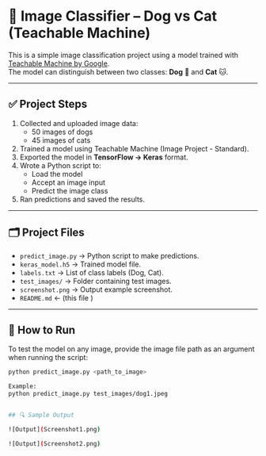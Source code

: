 
# 🧠 Image Classifier – Dog vs Cat (Teachable Machine)

This is a simple image classification project using a model trained with [Teachable Machine by Google](https://teachablemachine.withgoogle.com/).  
The model can distinguish between two classes: **Dog** 🐶 and **Cat** 🐱.

---

## ✅ Project Steps

1. Collected and uploaded image data:
   - 50 images of dogs
   - 45 images of cats
2. Trained a model using Teachable Machine (Image Project - Standard).
3. Exported the model in **TensorFlow → Keras** format.
4. Wrote a Python script to:
   - Load the model
   - Accept an image input
   - Predict the image class
5. Ran predictions and saved the results.

---

## 🗂️ Project Files

- `predict_image.py` → Python script to make predictions.
- `keras_model.h5` → Trained model file.
- `labels.txt` → List of class labels (Dog, Cat).
- `test_images/` → Folder containing test images.
- `screenshot.png` → Output example screenshot.
- `README.md` ← (this file )

---
## 🧪 How to Run

To test the model on any image, provide the image file path as an argument when running the script:

```bash
python predict_image.py <path_to_image>

Example:
python predict_image.py test_images/dog1.jpeg


## 🔍 Sample Output

![Output](Screenshot1.png)

![Output](Screenshot2.png)

